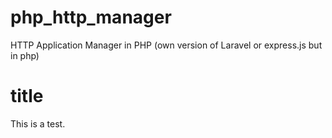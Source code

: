 # php_http_manager
HTTP Application Manager in PHP (own version of Laravel or express.js but in php)

# title
This is a test.
